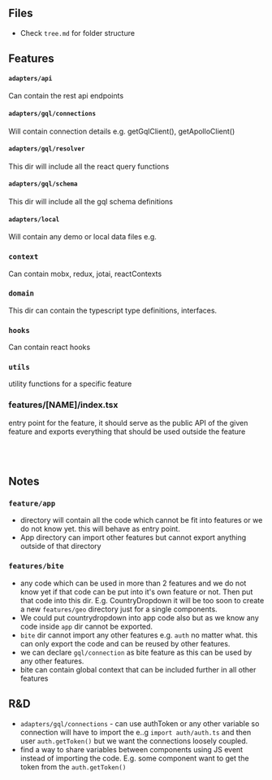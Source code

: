 ## Files
* Check `tree.md` for folder structure

## Features
#### `adapters/api`
Can contain the rest api endpoints

#### `adapters/gql/connections`
Will contain connection details e.g. getGqlClient(), getApolloClient()

#### `adapters/gql/resolver`
This dir will include all the react query functions

#### `adapters/gql/schema`
This dir will include all the gql schema definitions

#### `adapters/local`
Will contain any demo or local data files e.g.

### `context`
Can contain mobx, redux, jotai, reactContexts

### `domain`
This dir can contain the typescript type definitions, interfaces.

### `hooks`
Can contain react hooks

### `utils`
utility functions for a specific feature

### features/[NAME]/index.tsx
entry point for the feature, it should serve as the public API of the given feature and exports everything that should be used outside the feature

<br/>
<br/>

## Notes
### `feature/app`
* directory will contain all the code which cannot be fit into features or we do not know yet. this will behave as entry point.
* App directory can import other features but cannot export anything outside of that directory

### `features/bite` 
* any code which can be used in more than 2 features and we do not know yet if that code can be put into it's own feature or not. Then put that code into this dir. E.g. CountryDropdown it will be too soon to create a new `features/geo` directory just for a single components.
* We could put countrydropdown into app code also but as we know any code inside `app` dir cannot be exported.
* `bite` dir cannot import any other features e.g. `auth` no matter what. this can only export the code and can be reused by other features.
* we can declare `gql/connection` as bite feature as this can be used by any other features.
* bite can contain global context that can be included further in all other features


## R&D
* `adapters/gql/connections` - can use authToken or any other variable so connection will have to import the e..g `import auth/auth.ts` and then user `auth.getToken()` but we want the connections loosely coupled.
* find a way to share variables between components using JS event instead of importing the code. E.g. some component want to get the token from the `auth.getToken()`